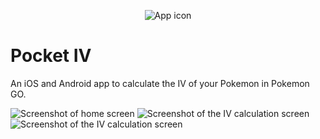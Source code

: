 <p align="center">
  <img src="https://user-images.githubusercontent.com/5178445/59789079-cafd7700-9292-11e9-94fa-857752f30c99.png" alt="App icon">
</p>

# Pocket IV

An iOS and Android app to calculate the IV of your Pokemon in Pokemon GO.

![Screenshot of home screen](https://user-images.githubusercontent.com/5178445/59789027-a7d2c780-9292-11e9-9acb-1c0e9c11e803.png)
![Screenshot of the IV calculation screen](https://user-images.githubusercontent.com/5178445/59789042-b325f300-9292-11e9-9636-7d042e06f1ed.png)
![Screenshot of the IV calculation screen](https://user-images.githubusercontent.com/5178445/59789053-b91bd400-9292-11e9-8bec-699eddcf0f18.png)
